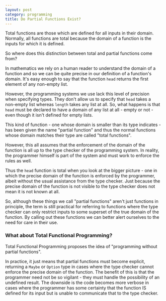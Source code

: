 ```yaml
---
layout: post
category: programming
title: Do Partial Functions Exist?
---
```


Total functions are those which are defined for all inputs in their domain.  Normally, all functions 
are total because the domain of a function is the inputs for which it is defined.

So where does this distinction between total and partial functions come from?

In mathematics we rely on a human reader to understand the domain of a function and so we can be quite
precise in our definition of a function's domain.  It's easy enough to say that the function `head`
returns the first element of any non-empty list.

However, the programming systems we use lack this level of precision when specifying types.  They don't
allow us to specify that `head` takes a non-empty list whereas `length` takes any list at all.
So, what happens is that `head` must be declared to have a domain of any list at all - empty or not - even
though it isn't defined for empty lists.

This kind of function - one whose domain is smaller than its type indicates - has been given the name 
"partial function" and thus the normal functions whose domain matches their type are called "total
functions".

However, this all assumes that the enforcement of the domain of the function is all up to the type checker
of the programming system.  In reality, the programmer himself is part of the system and must work to
enforce the rules as well.

Thus the `head` function is total when you look at the bigger picture - one in which the precise 
domain of the function is enforced by the programmer, albeit without the usual assistance from the
type checker.  Just because the precise domain of the function is not visible to the type checker
does not mean it is not known at all.

So, although these things we call "partial functions" aren't just functions in principle, the term is
still practical for referring to functions where the type checker can only restrict inputs to some 
superset of the true domain of the function.  By calling out these functions we can better alert
ourselves to the need for care in their use.

### What about Total Functional Programming?

Total Functional Programming proposes the idea of "programming without partial functions".  

In practice, it just means that partial functions must become explicit, returning a `Maybe` or 
`Option` type in cases where the type checker cannot enforce the precise domain of the function.
The benefit of this is that the programmer need not be so vigilant - they must handle the
possibility of an undefined result.  The downside is the code becomes more verbose in cases where
the programmer has some certainty that the function IS defined for its input but is unable to
communicate that to the type checker.






